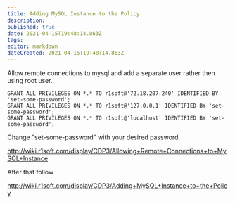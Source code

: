 ```yaml
---
title: Adding MySQL Instance to the Policy
description: 
published: true
date: 2021-04-15T19:48:14.863Z
tags: 
editor: markdown
dateCreated: 2021-04-15T19:48:14.863Z
---
```


Allow remote connections to mysql and add a separate user rather then using root user.

```
GRANT ALL PRIVILEGES ON *.* TO r1soft@'72.18.207.240' IDENTIFIED BY 'set-some-password';
GRANT ALL PRIVILEGES ON *.* TO r1soft@'127.0.0.1' IDENTIFIED BY 'set-some-password';
GRANT ALL PRIVILEGES ON *.* TO r1soft@'localhost' IDENTIFIED BY 'set-some-password';
```

Change "set-some-password" with your desired password.

http://wiki.r1soft.com/display/CDP3/Allowing+Remote+Connections+to+MySQL+Instance

 

After that follow

http://wiki.r1soft.com/display/CDP3/Adding+MySQL+Instance+to+the+Policy